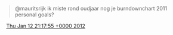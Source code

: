 > @mauritsrijk ik miste rond oudjaar nog je burndownchart 2011 personal goals?

<img src="../../media/tweet.ico" width="12" /> [Thu Jan 12 21:17:55 +0000 2012](https://twitter.com/DromerDenker/status/157572035323764736)